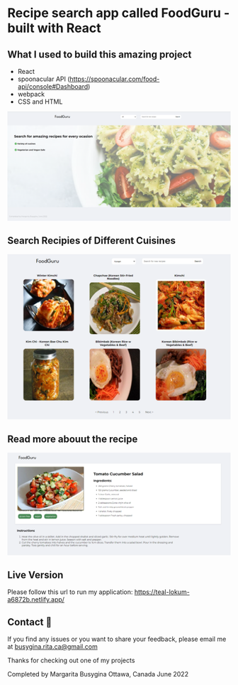 # Recipe search app called FoodGuru - built with React

## What I used to build this amazing project

* React
* spoonacular API (https://spoonacular.com/food-api/console#Dashboard)
* webpack
* CSS and HTML

![Design preview](./img/foodguru-1.PNG)

## Search Recipies of Different Cuisines
![Design preview](./img/foodguru-2.PNG)

## Read more abouut the recipe
![Design preview](./img/foodguru-3.PNG)

## Live Version

Please follow this url to run my application: https://teal-lokum-a6872b.netlify.app/


##  Contact 👋
If you find any issues or you want to share your feedback, please email me at busygina.rita.ca@gmail.com

Thanks for checking out one of my projects

Completed by Margarita Busygina
Ottawa, Canada
June 2022
